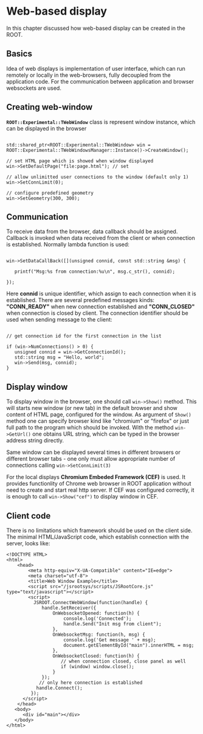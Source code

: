 # Web-based display

In this chapter discussed how web-based display can be created in the ROOT.

## Basics

Idea of web displays is implementation of user interface, which can run remotely 
or locally in the web-browsers, fully decoupled from the application code. 
For the communication between application and browser websockets are used. 


## Creating web-window

**`ROOT::Experimental::TWebWindow`** class is represent window instance, which can be displayed in the browser

```{.cpp}

std::shared_ptr<ROOT::Experimental::TWebWindow> win = ROOT::Experimental::TWebWindowsManager::Instance()->CreateWindow();

// set HTML page which is showed when window displayed
win->SetDefaultPage("file:page.html"); // set

// allow unlimitted user connections to the window (default only 1)
win->SetConnLimit(0);

// configure predefined geometry
win->SetGeometry(300, 300);

```

## Communication

To receive data from the browser, data callback should be assigned.
Callback is invoked when data received from the client or when connection is established.
Normally lambda function is used:

```{.cpp}

win->SetDataCallBack([](unsigned connid, const std::string &msg) {

   printf("Msg:%s from connection:%u\n", msg.c_str(), connid);
    
});

```

Here **connid** is unique identifier, which assign to each connection when it is established.
There are several predefined messages kinds: **"CONN_READY"** when new connection established and
**"CONN_CLOSED"** when connection is closed by client. 
The connection identifier should be used when sending message to the client:

```{.cpp}

// get connection id for the first connection in the list

if (win->NumConnections() > 0) {
   unsigned connid = win->GetConnectionId();
   std::string msg = "Hello, world";
   win->Send(msg, connid);
}

```  
     
## Display window

To display window in the browser, one should call `win->Show()` method. 
This will starts new window (or new tab) in the default browser and show content of HTML page, 
configured for the window. As argument of `Show()` method one can specify browser kind like 
"chromium" or "firefox" or just full path to the program which should be invoked. 
With the method `win->GetUrl()` one obtains URL string, which can be typed in the browser address string directly.

Same window can be displayed several times in different browsers or different browser tabs - one only
must allow appropriate number of connections calling ``win->SetConnLimit(3)`` 

For the local displays **Chromium Embeded Framework (CEF)** is used. It provides functionlity 
of Chrome web browser in ROOT application without need to create and start real http server. 
If CEF was configured correctly, it is enough to call `win->Show("cef")` to display window in CEF.


## Client code

There is no limitations which framework should be used on the client side. 
The minimal HTML/JavaScript code, which establish connection with the server, looks like:

``` {.html}
<!DOCTYPE HTML>
<html>
    <head>
        <meta http-equiv="X-UA-Compatible" content="IE=edge">
        <meta charset="utf-8">
        <title>Web Window Example</title>
        <script src="/jsrootsys/scripts/JSRootCore.js" type="text/javascript"></script>
        <script>
          JSROOT.ConnectWebWindow(function(handle) {
             handle.SetReceiver({
                 OnWebsocketOpened: function(h) {
                     console.log('Connected');
                     handle.Send("Init msg from client");
                 },
                 OnWebsocketMsg: function(h, msg) {
                     console.log('Get message ' + msg);
                     document.getElementById("main").innerHTML = msg;
                 },
                 OnWebsocketClosed: function(h) {
                    // when connection closed, close panel as well
                    if (window) window.close();
                 }
             });
            // only here connection is established 
           handle.Connect(); 
         });
      </script>
    </head>
   <body>
      <div id="main"></div>
   </body>
</html>

```   

